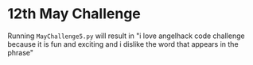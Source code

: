 # 12th May Challenge

Running `MayChallenge5.py` will result in "i love angelhack code challenge because it is fun and exciting and i dislike the word   that appears in the phrase"